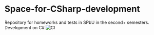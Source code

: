 # Space-for-CSharp-development
Repository for homeworks and tests in SPbU in the second+ semesters. Development on C#
![CI](https://github.com/YuriUfimtsev/Space-for-CSharp-development/blob/main/.github/workflows/CI.yml)
